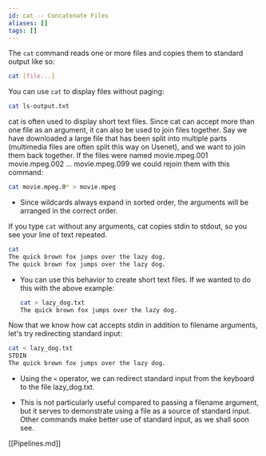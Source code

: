 ```yaml
---
id: cat -- Concatenate Files
aliases: []
tags: []
---
```



The `cat` command reads one or more files and copies them to standard output
like so:

```bash
cat [file...]
```

You can use `cat` to display files without paging:

```bash
cat ls-output.txt
```

cat is often used to display
short text files. Since cat can accept more than one file as an argument, it can
also be used to join files together. Say we have downloaded a large file that
has been split into multiple parts (multimedia files are often split this way on
Usenet), and we want to join them back together. If the files were named
movie.mpeg.001 movie.mpeg.002 ... movie.mpeg.099
we could rejoin them with this command:

```bash
cat movie.mpeg.0* > movie.mpeg
```
- Since wildcards always expand in sorted order, the arguments will be
arranged in the correct order.

If you type `cat` without any arguments, cat copies stdin to stdout, so you see
your line of text repeated.

```bash
cat
The quick brown fox jumps over the lazy dog.
The quick brown fox jumps over the lazy dog.
```
- You can use this behavior to create short text files. If we wanted to do this
  with the above example:

  ```bash
  cat > lazy_dog.txt
  The quick brown fox jumps over the lazy dog.
  ```

Now that we know how cat accepts stdin in addition to filename arguments, let's
try redirecting standard input:

```bash
cat < lazy_dog.txt
STDIN
The quick brown fox jumps over the lazy dog.
```
- Using the `<` operator, we can redirect standard input from the keyboard to
  the file lazy_dog.txt.

- This is not particularly useful
compared to passing a filename argument, but it serves to demonstrate
using a file as a source of standard input. Other commands make better
use of standard input, as we shall soon see.

[[Pipelines.md]]
